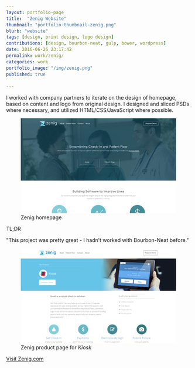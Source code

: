 ```yaml
---
layout: portfolio-page
title:  "Zenig Website"
thumbnail: "portfolio-thumbnail-zenig.png"
blurb: "website"
tags: [design, print design, logo design]
contributions: [design, bourbon-neat, gulp, bower, wordpress]
date: 2016-06-26 23:17:42
permalink: work/zenig/
categories: work
portfolio_image: "/img/zenig.png"
published: true

---
```



I worked with company partners to iterate on the design of homepage, based on content and logo from original design. I designed and sliced PSDs where necessary, and utilized HTML/CSS/JavaScript where possible.

<figure class="portfolio-image bordered">
  <img src="/img/portfolio/misc/zenig-home.png" alt="Zenig homepage"/>
  <figcaption>Zenig homepage</figcaption>
</figure>

<div class="speech-bubb">
  <span class="title">TL;DR</span>
  <p>"This project was pretty great - I hadn’t
  worked with Bourbon-Neat before."</p>
</div>

<figure class="portfolio-image bordered">
  <img src="/img/portfolio/misc/zenig-product.png" alt="Zenig product page"/>
  <figcaption>Zenig product page for <em>Kiosk</em></figcaption>
</figure>

<a href="http://zenig.com" class="link-icon cta-link">Visit Zenig.com</a>
